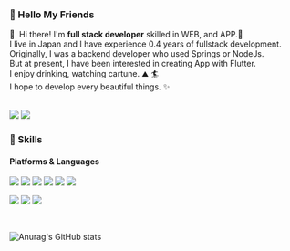### 🤞 Hello My Friends


<p>
  👋&nbsp; Hi there! I'm <b>full stack developer</b> skilled in WEB, and APP.🚀<br/>
  I live in Japan and I have experience 0.4 years of fullstack development.<br/>
  Originally, I was a backend developer who used Springs or NodeJs.<br/>
  But at present, I have been interested in creating App with Flutter.<br/>
  I enjoy drinking, watching cartune. ⛰ 🏄<br/>
  I hope to develop every beautiful things. ✨ <br/><br/>
</p>


<p>
  <a href="https://wonjongseo.netlify.app/#/" target="_blank"><img src="https://img.shields.io/badge/Tech_Blog-DD0B78?style=flat-square&logo=GitHub%20Sponsors&logoColor=white"/></a>
  <a href="mailto:visionwill3322@gmail.com" target="_blank"><img src="https://img.shields.io/badge/visionwill3322@gmail.com-EA4335?style=flat-square&logo=Gmail&logoColor=white"/></a>
</p>


### 💪 Skills
#### Platforms & Languages
<p>
  <img src="https://img.shields.io/badge/Spring-4695EB?style=flat-square&logo=Spring&logoColor=white"/>
  <img src="https://img.shields.io/badge/JPA-61DAFB?style=flat-square&logo=JPA&logoColor=black"/>
  <img src="https://img.shields.io/badge/GraphQL-61DAFB?style=flat-square&logo=GraphQL&logoColor=black"/>
  <img src="https://img.shields.io/badge/NodeJS-3DDC84?style=flat-square&logo=NodeJS&logoColor=white"/>
  <img src="https://img.shields.io/badge/Flutter-000000?style=flat-square&logo=Flutter&logoColor=white"/>
  <img src="https://img.shields.io/badge/React-02569B?style=flat-square&logo=React&logoColor=white"/>
   
   
</p>
<p>
  <img src="https://img.shields.io/badge/Java-0095D5?style=flat-square&logo=Java&logoColor=white"/> 
  <img src="https://img.shields.io/badge/TypeScript-3178C6?style=flat-square&logo=TypeScript&logoColor=white"/>
  <img src="https://img.shields.io/badge/C-007396?style=flat-square&logo=C&logoColor=white"/>
<!--   <img src="https://img.shields.io/badge/Swift-FA7343?style=flat-square&logo=Swift&logoColor=white"/> -->
</p>

<br>


![Anurag's GitHub stats](https://github-readme-stats.vercel.app/api?username=wonjongseo&show_icons=true&theme=radical)




<!--
**wonjongseo/wonjongseo** is a ✨ _special_ ✨ repository because its `README.md` (this file) appears on your GitHub profile.

Here are some ideas to get you started:

- 🔭 I’m currently working on ...
- 🌱 I’m currently learning ...
- 👯 I’m looking to collaborate on ...
- 🤔 I’m looking for help with ...
- 💬 Ask me about ...
- 📫 How to reach me: ...
- 😄 Pronouns: ...
- ⚡ Fun fact: ...
-->
